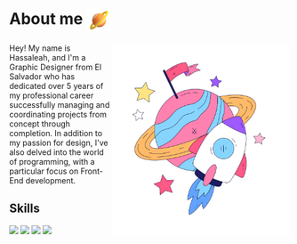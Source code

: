 # About me <img src="Ringed Planet.png" align= "center" width="45"> 
<div>
  <img src="astast.png" alt="Descripción de la imagen" align="right" width="320">
  <p align="left">Hey! My name is Hassaleah, and I'm a Graphic Designer from El Salvador who has dedicated over 5 years of my professional career successfully managing and coordinating projects from concept through 
  completion. In addition to my passion for design, I've also delved into the world of programming, with a particular focus on Front-End development.</p>
</div>


## Skills
 <div align="left">
    <img src="https://img.shields.io/badge/HTML5-abf5ff?logo=html5&logoColor=202020&style=for-the-badge"/>
    <img src="https://img.shields.io/badge/CSS-9275e2?logo=css3&logoColor=FFFFFF&style=for-the-badge"/>
    <img src="https://img.shields.io/badge/JavaScript-202020?logo=javascript&logoColor=FFFFFF&style=for-the-badge"/>
    <img src="https://img.shields.io/badge/react-202020?logo=react&logoColor=FFFFFF&style=for-the-badge"/>
</div>


